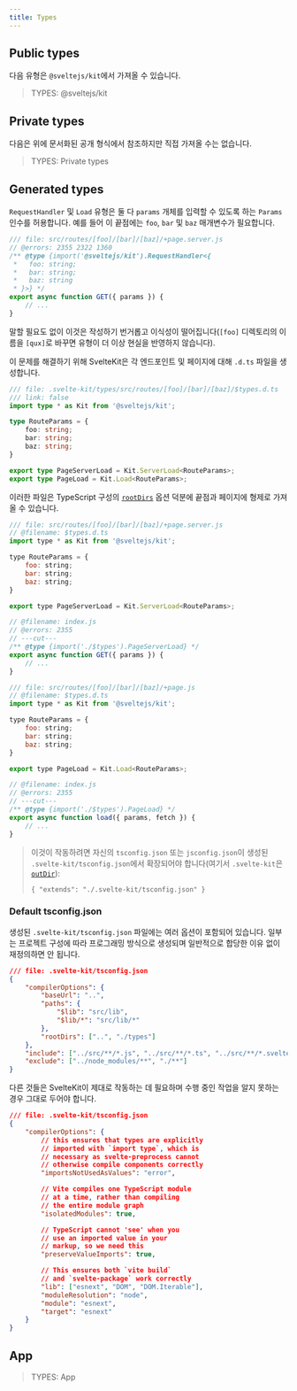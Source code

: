 ```yaml
---
title: Types
---
```


## Public types

다음 유형은 `@sveltejs/kit`에서 가져올 수 있습니다.

> TYPES: @sveltejs/kit

## Private types

다음은 위에 문서화된 공개 형식에서 참조하지만 직접 가져올 수는 없습니다.

> TYPES: Private types

## Generated types

`RequestHandler` 및 `Load` 유형은 둘 다 `params` 개체를 입력할 수 있도록 하는 `Params` 인수를 허용합니다. 예를 들어 이 끝점에는 `foo`, `bar` 및 `baz` 매개변수가 필요합니다.

```js
/// file: src/routes/[foo]/[bar]/[baz]/+page.server.js
// @errors: 2355 2322 1360
/** @type {import('@sveltejs/kit').RequestHandler<{
 *   foo: string;
 *   bar: string;
 *   baz: string
 * }>} */
export async function GET({ params }) {
	// ...
}
```

말할 필요도 없이 이것은 작성하기 번거롭고 이식성이 떨어집니다(`[foo]` 디렉토리의 이름을 `[qux]`로 바꾸면 유형이 더 이상 현실을 반영하지 않습니다).

이 문제를 해결하기 위해 SvelteKit은 각 엔드포인트 및 페이지에 대해 `.d.ts` 파일을 생성합니다.

```ts
/// file: .svelte-kit/types/src/routes/[foo]/[bar]/[baz]/$types.d.ts
/// link: false
import type * as Kit from '@sveltejs/kit';

type RouteParams = {
	foo: string;
	bar: string;
	baz: string;
}

export type PageServerLoad = Kit.ServerLoad<RouteParams>;
export type PageLoad = Kit.Load<RouteParams>;
```

이러한 파일은 TypeScript 구성의 [`rootDirs`](https://www.typescriptlang.org/tsconfig#rootDirs) 옵션 덕분에 끝점과 페이지에 형제로 가져올 수 있습니다.

```js
/// file: src/routes/[foo]/[bar]/[baz]/+page.server.js
// @filename: $types.d.ts
import type * as Kit from '@sveltejs/kit';

type RouteParams = {
	foo: string;
	bar: string;
	baz: string;
}

export type PageServerLoad = Kit.ServerLoad<RouteParams>;

// @filename: index.js
// @errors: 2355
// ---cut---
/** @type {import('./$types').PageServerLoad} */
export async function GET({ params }) {
	// ...
}
```

```js
/// file: src/routes/[foo]/[bar]/[baz]/+page.js
// @filename: $types.d.ts
import type * as Kit from '@sveltejs/kit';

type RouteParams = {
	foo: string;
	bar: string;
	baz: string;
}

export type PageLoad = Kit.Load<RouteParams>;

// @filename: index.js
// @errors: 2355
// ---cut---
/** @type {import('./$types').PageLoad} */
export async function load({ params, fetch }) {
	// ...
}
```

> 이것이 작동하려면 자신의 `tsconfig.json` 또는 `jsconfig.json`이 생성된 `.svelte-kit/tsconfig.json`에서 확장되어야 합니다(여기서 `.svelte-kit`은 [`outDir`](/docs/configuration#outdir)):
>
>     { "extends": "./.svelte-kit/tsconfig.json" }

### Default tsconfig.json

생성된 `.svelte-kit/tsconfig.json` 파일에는 여러 옵션이 포함되어 있습니다. 일부는 프로젝트 구성에 따라 프로그래밍 방식으로 생성되며 일반적으로 합당한 이유 없이 재정의하면 안 됩니다.

```json
/// file: .svelte-kit/tsconfig.json
{
	"compilerOptions": {
		"baseUrl": "..",
		"paths": {
			"$lib": "src/lib",
			"$lib/*": "src/lib/*"
		},
		"rootDirs": ["..", "./types"]
	},
	"include": ["../src/**/*.js", "../src/**/*.ts", "../src/**/*.svelte"],
	"exclude": ["../node_modules/**", "./**"]
}
```

다른 것들은 SvelteKit이 제대로 작동하는 데 필요하며 수행 중인 작업을 알지 못하는 경우 그대로 두어야 합니다.

```json
/// file: .svelte-kit/tsconfig.json
{
	"compilerOptions": {
		// this ensures that types are explicitly
		// imported with `import type`, which is
		// necessary as svelte-preprocess cannot
		// otherwise compile components correctly
		"importsNotUsedAsValues": "error",

		// Vite compiles one TypeScript module
		// at a time, rather than compiling
		// the entire module graph
		"isolatedModules": true,

		// TypeScript cannot 'see' when you
		// use an imported value in your
		// markup, so we need this
		"preserveValueImports": true,

		// This ensures both `vite build`
		// and `svelte-package` work correctly
		"lib": ["esnext", "DOM", "DOM.Iterable"],
		"moduleResolution": "node",
		"module": "esnext",
		"target": "esnext"
	}
}
```

## App

> TYPES: App
